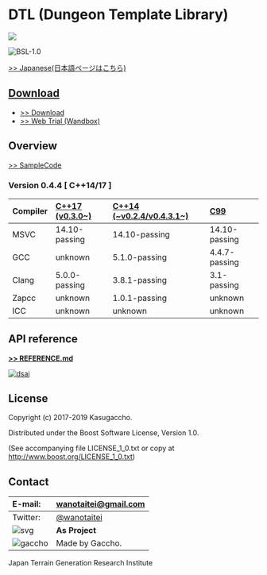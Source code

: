 # DTL (Dungeon Template Library)

![](https://github.com/Kasugaccho/DungeonPicture/blob/master/Picture/Logo/logo_color640_2.gif)

![BSL-1.0](https://img.shields.io/badge/license-BSL--1.0-blue.svg)

[>> Japanese(日本語ページはこちら)](https://github.com/Kasugaccho/DungeonTemplateLibrary/wiki/%E3%83%9B%E3%83%BC%E3%83%A0)

## [Download](https://github.com/Kasugaccho/DungeonTemplateLibrary/releases)

- [>> Download](https://github.com/Kasugaccho/DungeonTemplateLibrary/releases)
- [>> Web Trial (Wandbox)](https://github.com/Kasugaccho/DungeonTemplateLibrary/wiki/Web-Trial)

## Overview

[>> SampleCode](https://github.com/Kasugaccho/DungeonTemplateLibrary/wiki/SampleCode)

### Version 0.4.4 [ C++14/17 ]

|Compiler|[C++17 (v0.3.0~)](https://github.com/Kasugaccho/DungeonTemplateLibrary/tree/master/include/cpp17)|[C++14 (~v0.2.4/v0.4.3.1\~)](https://github.com/Kasugaccho/DungeonTemplateLibrary/tree/master/include/cpp14)|[C99](https://github.com/Kasugaccho/DungeonTemplateLibrary/tree/master/include/c99)|
|:---|:---|:---|:---|
|MSVC|14.10-passing|14.10-passing|14.10-passing|
|GCC|unknown|5.1.0-passing|4.4.7-passing|
|Clang|5.0.0-passing|3.8.1-passing|3.1-passing|
|Zapcc|unknown|1.0.1-passing|unknown||
|ICC|unknown|unknown|unknown|

## API reference

[**>> REFERENCE.md**](./REFERENCE.md)

[![dsai](https://Kasugaccho.github.io/DungeonPicture/Picture/3D/diamond_sqare_ai.png)](./REFERENCE.md)

## License

Copyright (c) 2017-2019 Kasugaccho.

Distributed under the Boost Software License, Version 1.0.

(See accompanying file LICENSE_1_0.txt or copy at http://www.boost.org/LICENSE_1_0.txt)

## Contact

|E-mail:|wanotaitei@gmail.com|
|:---|:---|
|Twitter:|[@wanotaitei](https://twitter.com/wanotaitei)|
|![svg](https://Kasugaccho.github.io/DungeonPicture/Picture/as_logo.svg)|**As Project**|
|![gaccho](https://Kasugaccho.github.io/DungeonPicture/Picture/gaccho_icon.svg)|Made by Gaccho.|

Japan Terrain Generation Research Institute
